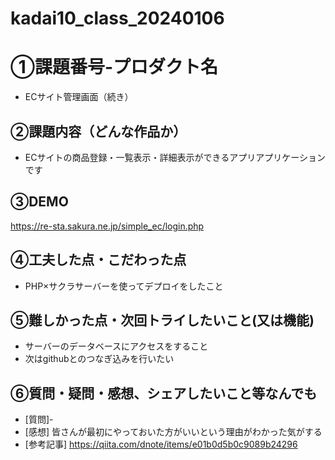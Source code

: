 # kadai10_class_20240106
# ①課題番号-プロダクト名

- ECサイト管理画面（続き）

## ②課題内容（どんな作品か）

- ECサイトの商品登録・一覧表示・詳細表示ができるアプリアプリケーションです

## ③DEMO

https://re-sta.sakura.ne.jp/simple_ec/login.php

## ④工夫した点・こだわった点

- PHP×サクラサーバーを使ってデプロイをしたこと


## ⑤難しかった点・次回トライしたいこと(又は機能)

- サーバーのデータベースにアクセスをすること
- 次はgithubとのつなぎ込みを行いたい

## ⑥質問・疑問・感想、シェアしたいこと等なんでも

- [質問]-
- [感想] 皆さんが最初にやっておいた方がいいという理由がわかった気がする
- [参考記事] https://qiita.com/dnote/items/e01b0d5b0c9089b24296
